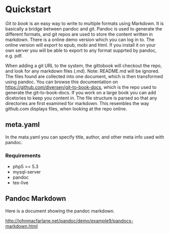 # Quickstart

*Git to book* is an easy way to write to multiple formats using Markdown. It is basically a bridge between pandoc and git. Pandoc is used to generate the different formats, and git repos are used to store the content written in markdown. There is a online demo version which you can log in to. The online version will export to epub, mobi and html. If you install it on your own server you will be able to export to any format supprted by pandoc, e.g. pdf. 

When adding a git URL to the system, the gittobook will checkout the repo, and look for any markdown files (.md). Note: README.md will be ignored. The files found are collected into one document, which is then transformed using pandoc. You can browse this documentation on <https://github.com/diversen/git-to-book-docs>, which is the repo used to generate the git-to-book-docs. If you work on a large book you can add dicetories to keep you content in. The file structure is parsed so that any directories are first examined for markdown. This resembles the way github.com displays files, when looking at the repo online.  

## meta.yaml

In the mata.yaml you can specify title, author, and other meta info used with pandoc. 

### Requirements

* php5 >= 5.3
* mysql-server
* pandoc
* tex-live

## Pandoc Markdown

Here is a document showing the pandoc markdown.  

<http://johnmacfarlane.net/pandoc/demo/example9/pandocs-markdown.html>


